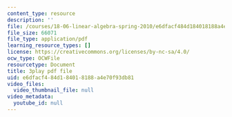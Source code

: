 ```yaml
---
content_type: resource
description: ''
file: /courses/18-06-linear-algebra-spring-2010/e6dfacf484d184018188a4e70f93db81_13r9QY6cmjc.pdf
file_size: 66071
file_type: application/pdf
learning_resource_types: []
license: https://creativecommons.org/licenses/by-nc-sa/4.0/
ocw_type: OCWFile
resourcetype: Document
title: 3play pdf file
uid: e6dfacf4-84d1-8401-8188-a4e70f93db81
video_files:
  video_thumbnail_file: null
video_metadata:
  youtube_id: null
---
```

